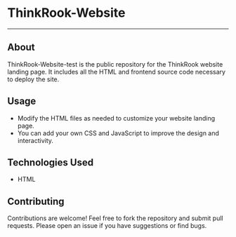 # ThinkRook-Website

---

## About

ThinkRook-Website-test is the public repository for the ThinkRook website landing page. It includes all the HTML and frontend source code necessary to deploy the site.


## Usage

- Modify the HTML files as needed to customize your website landing page.
- You can add your own CSS and JavaScript to improve the design and interactivity.

## Technologies Used

- HTML

## Contributing

Contributions are welcome! Feel free to fork the repository and submit pull requests. Please open an issue if you have suggestions or find bugs.